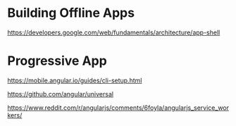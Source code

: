 # Building Offline Apps

https://developers.google.com/web/fundamentals/architecture/app-shell

# Progressive App
https://mobile.angular.io/guides/cli-setup.html

https://github.com/angular/universal

https://www.reddit.com/r/angularjs/comments/6foyla/angularjs_service_workers/
